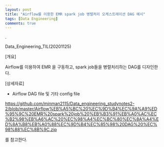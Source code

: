 ```yaml
---
layout: post
title: "Airflow를 이용한 EMR spark job 병렬처리 오케스트레이션 DAG 예시"
tags: [Data Engineering]
comments: true
---
```


.

Data_Engineering_TIL(20201125)

[개요]

Airflow를 이용하여 EMR 을 구동하고, spark job들을 병렬처리하는 DAG를 디자인한다.

[상세자료]

- Airflow DAG file 및 기타 config file

https://github.com/minman2115/Data_engineering_studynotes2-2/blob/master/Airflow%EB%A5%BC%20%EC%9D%B4%EC%9A%A9%ED%95%9C%20EMR%20spark%20job%20%EB%B3%91%EB%A0%AC%EC%B2%98%EB%A6%AC%20%EC%98%A4%EC%BC%80%EC%8A%A4%ED%8A%B8%EB%A0%88%EC%9D%B4%EC%85%98%20DAG%20%EC%98%88%EC%8B%9C.zip

를 참고한다.
